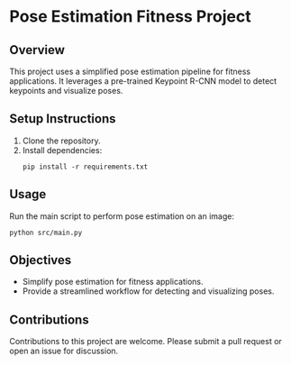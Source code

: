 # Pose Estimation Fitness Project

## Overview
This project uses a simplified pose estimation pipeline for fitness applications. It leverages a pre-trained Keypoint R-CNN model to detect keypoints and visualize poses.

## Setup Instructions
1. Clone the repository.
2. Install dependencies:
   ```
   pip install -r requirements.txt
   ```

## Usage
Run the main script to perform pose estimation on an image:
```
python src/main.py
```

## Objectives
- Simplify pose estimation for fitness applications.
- Provide a streamlined workflow for detecting and visualizing poses.

## Contributions
Contributions to this project are welcome. Please submit a pull request or open an issue for discussion.
